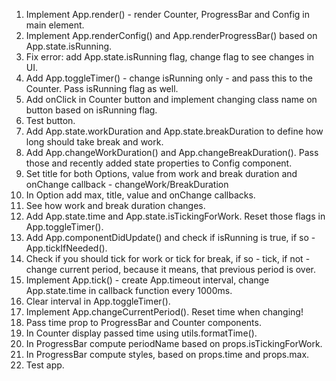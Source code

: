 1. Implement App.render() - render Counter, ProgressBar and Config in main element.
2. Implement App.renderConfig() and App.renderProgressBar() based on App.state.isRunning.
3. Fix error: add App.state.isRunning flag, change flag to see changes in UI.
4. Add App.toggleTimer() - change isRunning only - and pass this to the Counter. 
Pass isRunning flag as well.
5. Add onClick in Counter button and implement changing class name on button based
on isRunning flag.
6. Test button.
7. Add App.state.workDuration and App.state.breakDuration to define how long should
take break and work.
8. Add App.changeWorkDuration() and App.changeBreakDuration(). Pass those and
recently added state properties to Config component.
9. Set title for both Options, value from work and break duration and onChange callback - changeWork/BreakDuration
10. In Option add max, title, value and onChange callbacks.
11. See how work and break duration changes.
12. Add App.state.time and App.state.isTickingForWork. Reset those flags in App.toggleTimer().
13. Add App.componentDidUpdate() and check if isRunning is true, if so - App.tickIfNeeded().
14. Check if you should tick for work or tick for break, if so - tick, if not - change
current period, because it means, that previous period is over.
15. Implement App.tick() - create App.timeout interval, change App.state.time in
callback function every 1000ms. 
16. Clear interval in App.toggleTimer().
17. Implement App.changeCurrentPeriod(). Reset time when changing!
18. Pass time prop to ProgressBar and Counter components.
19. In Counter display passed time using utils.formatTime().
20. In ProgressBar compute periodName based on props.isTickingForWork.
21. In ProgressBar compute styles, based on props.time and props.max.
22. Test app.

